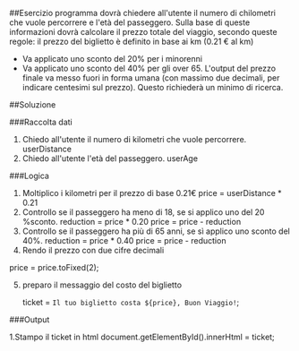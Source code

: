 ##Esercizio
programma dovrà chiedere all'utente il numero di chilometri che vuole percorrere e l'età del passeggero.
Sulla base di queste informazioni dovrà calcolare il prezzo totale del viaggio, secondo queste regole:
il prezzo del biglietto è definito in base ai km (0.21 € al km)

- Va applicato uno sconto del 20% per i minorenni
- Va applicato uno sconto del 40% per gli over 65.
  L'output del prezzo finale va messo fuori in forma umana (con massimo due decimali, per indicare centesimi sul prezzo). Questo richiederà un minimo di ricerca.

##Soluzione

###Raccolta dati

1. Chiedo all'utente il numero di kilometri che vuole percorrere.
   userDistance
2. Chiedo all'utente l'età del passeggero.
   userAge

###Logica

1. Moltiplico i kilometri per il prezzo di base 0.21€
   price = userDistance \* 0.21
2. Controllo se il passeggero ha meno di 18, se si applico uno del 20 %sconto.
   reduction = price \* 0.20
   price = price - reduction
3. Controllo se il passeggero ha più di 65 anni, se sì applico uno sconto del 40%.
   reduction = price \* 0.40
   price = price - reduction
4. Rendo il prezzo con due cifre decimali

price = price.toFixed(2);

5. preparo il messaggio del costo del biglietto

   ticket = `Il tuo biglietto costa ${price}, Buon Viaggio!`;

###Output

1.Stampo il ticket in html
document.getElementById().innerHtml = ticket;
